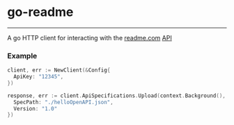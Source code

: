 # go-readme
---

A go HTTP client for interacting with the [readme.com](https://readme.com/) [API](https://docs.readme.com/reference/intro-to-the-readme-api)

### Example

```go
client, err := NewClient(&Config{
  ApiKey: "12345",
})

response, err := client.ApiSpecifications.Upload(context.Background(), ApiSpecificationUploadOptions{
  SpecPath: "./helloOpenAPI.json",
  Version: "1.0"
})
```
